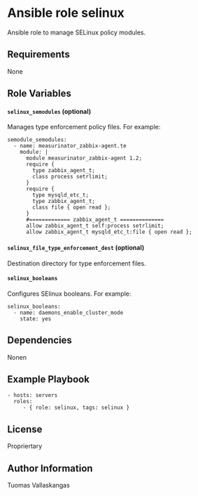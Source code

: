Ansible role selinux
=========

Ansible role to manage SELinux policy modules.

Requirements
------------

None

Role Variables
--------------

#### `selinux_semodules` (optional)

Manages type enforcement policy files. For example:

```
semodule_semodules:
  - name: measurinator_zabbix-agent.te
    module: |
      module measurinator_zabbix-agent 1.2;
      require {
      	type zabbix_agent_t;
      	class process setrlimit;
      }
      require {
      	type mysqld_etc_t;
      	type zabbix_agent_t;
      	class file { open read };
      }
      #============= zabbix_agent_t ==============
      allow zabbix_agent_t self:process setrlimit;
      allow zabbix_agent_t mysqld_etc_t:file { open read };
```

#### `selinux_file_type_enforcement_dest` (optional)

Destination directory for type enforcement files.

#### `selinux_booleans`

Configures SElinux booleans. For example:

```
selinux_booleans:
  - name: daemons_enable_cluster_mode
    state: yes
```

Dependencies
------------

Nonen

Example Playbook
----------------


    - hosts: servers
      roles:
         - { role: selinux, tags: selinux }

License
-------

Propriertary

Author Information
------------------

Tuomas Vallaskangas
